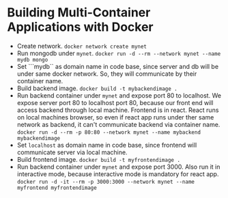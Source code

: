 # Building Multi-Container Applications with Docker
  - Create network. ```docker network create mynet```
  - Run mongodb under ```mynet```. ```docker run -d --rm --network mynet --name mydb mongo```
  - Set ```mydb`` as domain name in code base, since server and db will be under same docker network. So, they will communicate by their container name.
  - Build backend image. ```docker build -t mybackendimage .```
  - Run backend container under ```mynet``` and expose port 80 to localhost. We expose server port 80 to localhost port 80, because our front end will access backend through local machine. Frontend is in react. React runs on local machines browser, so even if react app runs under ther same network as backend, it can't communicate backend via container name. ```docker run -d --rm -p 80:80 --network mynet --name mybackend mybackendimage```
  - Set ```localhost``` as domain name in code base, since frontend will communicate server via local machine.
  - Build frontend image. ```docker build -t myfrontendimage .```
  - Run backend container under ```mynet``` and expose port 3000. Also run it in interactive mode, because interactive mode is mandatory for react app. ```docker run -d -it --rm -p 3000:3000 --network mynet --name myfrontend myfrontendimage```
